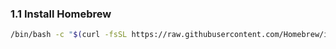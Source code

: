 ### 1.1 Install Homebrew
```bash
/bin/bash -c "$(curl -fsSL https://raw.githubusercontent.com/Homebrew/install/HEAD/install.sh)"
```
